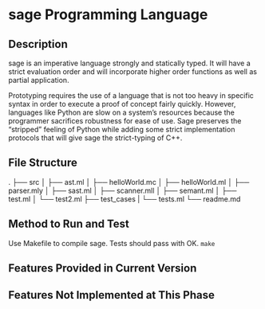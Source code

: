 # sage Programming Language
## Description
sage is an imperative language strongly and statically typed. It will have a strict evaluation order and will incorporate higher order functions as well as partial application.

Prototyping requires the use of a language that is not too heavy in specific syntax in order to execute a proof of concept fairly quickly. However, languages like Python are slow on a system’s resources because the programmer sacrifices robustness for ease of use. Sage preserves the “stripped” feeling of Python while adding some strict implementation protocols that will give sage the strict-typing of C++.

## File Structure
.
├── src
│    ├── ast.ml
│    ├── helloWorld.mc
│    ├── helloWorld.ml
│    ├── parser.mly
│    ├── sast.ml
│    ├── scanner.mll
│    ├── semant.ml
│    ├── test.ml
│    └── test2.ml
├── test_cases
|    └── tests.ml
└── readme.md

## Method to Run and Test

Use Makefile to compile sage. Tests should pass with OK.
`make`

## Features Provided in Current Version


## Features Not Implemented at This Phase

